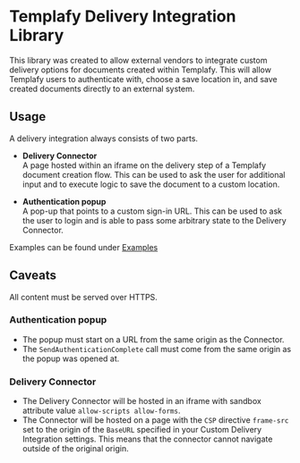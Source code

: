 # Templafy Delivery Integration Library
This library was created to allow external vendors to integrate custom delivery options for documents created within Templafy.
This will allow Templafy users to authenticate with, choose a save location in, and save created documents directly to an external system.

## Usage
A delivery integration always consists of two parts.

- **Delivery Connector**  
A page hosted within an iframe on the delivery step of a Templafy document creation flow.
This can be used to ask the user for additional input and to execute logic to save the document to a custom location.

- **Authentication popup**  
A pop-up that points to a custom sign-in URL.
This can be used to ask the user to login and is able to pass some arbitrary state to the Delivery Connector.

Examples can be found under [Examples](./examples)

## Caveats
All content must be served over HTTPS.

### Authentication popup
* The popup must start on a URL from the same origin as the Connector.
* The `SendAuthenticationComplete` call must come from the same origin as the popup was opened at.

### Delivery Connector
* The Delivery Connector will be hosted in an iframe with sandbox attribute value `allow-scripts allow-forms`.
* The Connector will be hosted on a page with the `CSP` directive `frame-src` set to the origin of the `BaseURL`  specified in your Custom Delivery Integration settings.
This means that the connector cannot navigate outside of the original origin.
